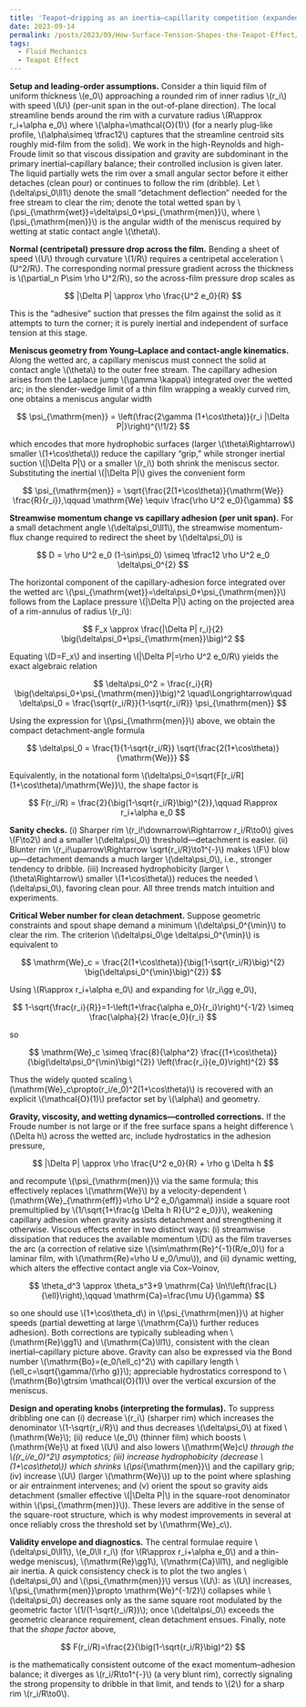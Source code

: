 ```yaml
---
title: 'Teapot–dripping as an inertia–capillarity competition (expanded, single-thread derivation with checks and extensions)'
date: 2023-09-14
permalink: /posts/2023/09/How-Surface-Tension-Shapes-the-Teapot-Effect/
tags:
  - Fluid Mechanics
  - Teapot Effect
---
```


**Setup and leading-order assumptions.** Consider a thin liquid film of uniform thickness \\(e_0\\) approaching a rounded rim of inner radius \\(r_i\\) with speed \\(U\\) (per-unit span in the out-of-plane direction). The local streamline bends around the rim with a curvature radius \\(R\approx r_i+\alpha e_0\\) where \\(\alpha=\mathcal{O}(1)\\) (for a nearly plug-like profile, \\(\alpha\simeq \tfrac12\\) captures that the streamline centroid sits roughly mid-film from the solid). We work in the high-Reynolds and high-Froude limit so that viscous dissipation and gravity are subdominant in the primary inertial–capillary balance; their controlled inclusion is given later. The liquid partially wets the rim over a small angular sector before it either detaches (clean pour) or continues to follow the rim (dribble). Let \\(\delta\psi_0\ll1\\) denote the small “detachment deflection” needed for the free stream to clear the rim; denote the total wetted span by \\(\psi_{\mathrm{wet}}=\delta\psi_0+\psi_{\mathrm{men}}\\), where \\(\psi_{\mathrm{men}}\\) is the angular width of the meniscus required by wetting at static contact angle \\(\theta\\).

**Normal (centripetal) pressure drop across the film.** Bending a sheet of speed \\(U\\) through curvature \\(1/R\\) requires a centripetal acceleration \\(U^2/R\\). The corresponding normal pressure gradient across the thickness is \\(\partial_n P\sim \rho U^2/R\\), so the across-film pressure drop scales as

$$
|\Delta P| \approx \rho \frac{U^2 e_0}{R}
$$

This is the “adhesive” suction that presses the film against the solid as it attempts to turn the corner; it is purely inertial and independent of surface tension at this stage.

**Meniscus geometry from Young–Laplace and contact-angle kinematics.** Along the wetted arc, a capillary meniscus must connect the solid at contact angle \\(\theta\\) to the outer free stream. The capillary adhesion arises from the Laplace jump \\(\gamma \kappa\\) integrated over the wetted arc; in the slender-wedge limit of a thin film wrapping a weakly curved rim, one obtains a meniscus angular width

$$
\psi_{\mathrm{men}} = \left(\frac{2\gamma (1+\cos\theta)}{r_i |\Delta P|}\right)^{\!1/2}
$$

which encodes that more hydrophobic surfaces (larger \\(\theta\Rightarrow\\) smaller \\(1+\cos\theta\\)) reduce the capillary “grip,” while stronger inertial suction \\(|\Delta P|\\) or a smaller \\(r_i\\) both shrink the meniscus sector. Substituting the inertial \\(|\Delta P|\\) gives the convenient form

$$
\psi_{\mathrm{men}} = \sqrt{\frac{2(1+\cos\theta)}{\mathrm{We}} \frac{R}{r_i}},\qquad 
\mathrm{We} \equiv \frac{\rho U^2 e_0}{\gamma}
$$

**Streamwise momentum change vs capillary adhesion (per unit span).** For a small detachment angle \\(\delta\psi_0\ll1\\), the streamwise momentum-flux change required to redirect the sheet by \\(\delta\psi_0\\) is

$$
D = \rho U^2 e_0 (1-\sin\psi_0) \simeq \tfrac12 \rho U^2 e_0 \delta\psi_0^{2}
$$

The horizontal component of the capillary-adhesion force integrated over the wetted arc \\(\psi_{\mathrm{wet}}=\delta\psi_0+\psi_{\mathrm{men}}\\) follows from the Laplace pressure \\(|\Delta P|\\) acting on the projected area of a rim-annulus of radius \\(r_i\\):

$$
F_x \approx \frac{|\Delta P| r_i}{2} \big(\delta\psi_0+\psi_{\mathrm{men}}\big)^2
$$

Equating \\(D=F_x\\) and inserting \\(|\Delta P|=\rho U^2 e_0/R\\) yields the exact algebraic relation

$$
\delta\psi_0^2 = \frac{r_i}{R} \big(\delta\psi_0+\psi_{\mathrm{men}}\big)^2
\quad\Longrightarrow\quad
\delta\psi_0 = \frac{\sqrt{r_i/R}}{1-\sqrt{r_i/R}} \psi_{\mathrm{men}}
$$

Using the expression for \\(\psi_{\mathrm{men}}\\) above, we obtain the compact detachment-angle formula

$$
\delta\psi_0 = \frac{1}{1-\sqrt{r_i/R}} \sqrt{\frac{2(1+\cos\theta)}{\mathrm{We}}}
$$

Equivalently, in the notational form \\(\delta\psi_0=\sqrt{F[r_i/R] (1+\cos\theta)/\mathrm{We}}\\), the shape factor is

$$
F(r_i/R) = \frac{2}{\big(1-\sqrt{r_i/R}\big)^{2}},\qquad R\approx r_i+\alpha e_0
$$

**Sanity checks.** (i) Sharper rim \\(r_i\!\downarrow\Rightarrow r_i/R\to0\\) gives \\(F\to2\\) and a smaller \\(\delta\psi_0\\) threshold—detachment is easier. (ii) Blunter rim \\(r_i\!\uparrow\Rightarrow \sqrt{r_i/R}\to1^{-}\\) makes \\(F\\) blow up—detachment demands a much larger \\(\delta\psi_0\\), i.e., stronger tendency to dribble. (iii) Increased hydrophobicity (larger \\(\theta\Rightarrow\\) smaller \\(1+\cos\theta\\)) reduces the needed \\(\delta\psi_0\\), favoring clean pour. All three trends match intuition and experiments.

**Critical Weber number for clean detachment.** Suppose geometric constraints and spout shape demand a minimum \\(\delta\psi_0^{\min}\\) to clear the rim. The criterion \\(\delta\psi_0\ge \delta\psi_0^{\min}\\) is equivalent to

$$
\mathrm{We}_c = \frac{2(1+\cos\theta)}{\big(1-\sqrt{r_i/R}\big)^{2} \big(\delta\psi_0^{\min}\big)^{2}}
$$

Using \\(R\approx r_i+\alpha e_0\\) and expanding for \\(r_i\gg e_0\\),

$$
1-\sqrt{\frac{r_i}{R}}=1-\left(1+\frac{\alpha e_0}{r_i}\right)^{-1/2} \simeq \frac{\alpha}{2} \frac{e_0}{r_i}
$$

so

$$
\mathrm{We}_c \simeq \frac{8}{\alpha^2} \frac{(1+\cos\theta)}{\big(\delta\psi_0^{\min}\big)^{2}} \left(\frac{r_i}{e_0}\right)^{2}
$$

Thus the widely quoted scaling \\(\mathrm{We}_c\propto(r_i/e_0)^2(1+\cos\theta)\\) is recovered with an explicit \\(\mathcal{O}(1)\\) prefactor set by \\(\alpha\\) and geometry.

**Gravity, viscosity, and wetting dynamics—controlled corrections.** If the Froude number is not large or if the free surface spans a height difference \\(\Delta h\\) across the wetted arc, include hydrostatics in the adhesion pressure,

$$
|\Delta P| \approx \rho \frac{U^2 e_0}{R} + \rho g \Delta h
$$

and recompute \\(\psi_{\mathrm{men}}\\) via the same formula; this effectively replaces \\(\mathrm{We}\\) by a velocity-dependent \\(\mathrm{We}_{\mathrm{eff}}=\rho U^2 e_0/\gamma\\) inside a square root premultiplied by \\(1/\sqrt{1+\frac{g \Delta h R}{U^2 e_0}}\\), weakening capillary adhesion when gravity assists detachment and strengthening it otherwise. Viscous effects enter in two distinct ways: (i) streamwise dissipation that reduces the available momentum \\(D\\) as the film traverses the arc (a correction of relative size \\(\sim\mathrm{Re}^{-1}(R/e_0)\\) for a laminar film, with \\(\mathrm{Re}=\rho U e_0/\mu\\)), and (ii) dynamic wetting, which alters the effective contact angle via Cox–Voinov,

$$
\theta_d^3 \approx \theta_s^3+9 \mathrm{Ca} \ln\!\left(\frac{L}{\ell}\right),\qquad \mathrm{Ca}=\frac{\mu U}{\gamma}
$$

so one should use \\(1+\cos\theta_d\\) in \\(\psi_{\mathrm{men}}\\) at higher speeds (partial dewetting at large \\(\mathrm{Ca}\\) further reduces adhesion). Both corrections are typically subleading when \\(\mathrm{Re}\gg1\\) and \\(\mathrm{Ca}\ll1\\), consistent with the clean inertial–capillary picture above. Gravity can also be expressed via the Bond number \\(\mathrm{Bo}=(e_0/\ell_c)^2\\) with capillary length \\(\ell_c=\sqrt{\gamma/(\rho g)}\\); appreciable hydrostatics correspond to \\(\mathrm{Bo}\gtrsim \mathcal{O}(1)\\) over the vertical excursion of the meniscus.

**Design and operating knobs (interpreting the formulas).** To suppress dribbling one can (i) decrease \\(r_i\\) (sharper rim) which increases the denominator \\(1-\sqrt{r_i/R}\\) and thus decreases \\(\delta\psi_0\\) at fixed \\(\mathrm{We}\\); (ii) reduce \\(e_0\\) (thinner film) which boosts \\(\mathrm{We}\\) at fixed \\(U\\) and also lowers \\(\mathrm{We}_c\\) through the \\((r_i/e_0)^2\\) asymptotics; (iii) increase hydrophobicity (decrease \\(1+\cos\theta\\)) which shrinks \\(\psi_{\mathrm{men}}\\) and the capillary grip; (iv) increase \\(U\\) (larger \\(\mathrm{We}\\)) up to the point where splashing or air entrainment intervenes; and (v) orient the spout so gravity aids detachment (smaller effective \\(|\Delta P|\\) in the square-root denominator within \\(\psi_{\mathrm{men}}\\)). These levers are additive in the sense of the square-root structure, which is why modest improvements in several at once reliably cross the threshold set by \\(\mathrm{We}_c\\).

**Validity envelope and diagnostics.** The central formulae require \\(\delta\psi_0\ll1\\), \\(e_0\ll r_i\\) (for \\(R\approx r_i+\alpha e_0\\) and a thin-wedge meniscus), \\(\mathrm{Re}\gg1\\), \\(\mathrm{Ca}\ll1\\), and negligible air inertia. A quick consistency check is to plot the two angles \\(\delta\psi_0\\) and \\(\psi_{\mathrm{men}}\\) versus \\(U\\): as \\(U\\) increases, \\(\psi_{\mathrm{men}}\propto \mathrm{We}^{-1/2}\\) collapses while \\(\delta\psi_0\\) decreases only as the same square root modulated by the geometric factor \\(1/(1-\sqrt{r_i/R})\\); once \\(\delta\psi_0\\) exceeds the geometric clearance requirement, clean detachment ensues. Finally, note that the *shape factor* above,

$$
F(r_i/R)=\frac{2}{\big(1-\sqrt{r_i/R}\big)^2}
$$

is the mathematically consistent outcome of the exact momentum–adhesion balance; it diverges as \\(r_i/R\to1^{-}\\) (a very blunt rim), correctly signaling the strong propensity to dribble in that limit, and tends to \\(2\\) for a sharp rim \\(r_i/R\to0\\).
